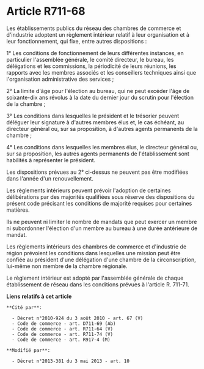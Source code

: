 # Article R711-68

Les établissements publics du réseau des chambres de commerce et d'industrie adoptent un règlement intérieur relatif à leur
organisation et à leur fonctionnement, qui fixe, entre autres dispositions : 

1° Les conditions de fonctionnement de leurs différentes instances, en particulier l'assemblée générale, le comité directeur,
le bureau, les délégations et les commissions, la périodicité de leurs réunions, les rapports avec les membres associés et
les conseillers techniques ainsi que l'organisation administrative des services ; 

2° La limite d'âge pour l'élection au bureau, qui ne peut excéder l'âge de soixante-dix ans révolus à la date du dernier jour
du scrutin pour l'élection de la chambre ; 

3° Les conditions dans lesquelles le président et le trésorier peuvent déléguer leur signature à d'autres membres élus et, le
cas échéant, au directeur général ou, sur sa proposition, à d'autres agents permanents de la chambre ; 

4° Les conditions dans lesquelles les membres élus, le directeur général ou, sur sa proposition, les autres agents permanents
de l'établissement sont habilités à représenter le président. 

Les dispositions prévues au 2° ci-dessus ne peuvent pas être modifiées dans l'année d'un renouvellement. 

Les règlements intérieurs peuvent prévoir l'adoption de certaines délibérations par des majorités qualifiées sous réserve des
dispositions du présent code précisant les conditions de majorité requises pour certaines matières. 

Ils ne peuvent ni limiter le nombre de mandats que peut exercer un membre ni subordonner l'élection d'un membre au bureau à
une durée antérieure de mandat.

Les règlements intérieurs des chambres de commerce et d'industrie de région prévoient les conditions dans lesquelles une
mission peut être confiée au président d'une délégation d'une chambre de la circonscription, lui-même non membre de la
chambre régionale.

Le règlement intérieur est adopté par l'assemblée générale de chaque établissement de réseau dans les conditions prévues à
l'article R. 711-71.

**Liens relatifs à cet article**

	**Cité par**:

	  - Décret n°2010-924 du 3 août 2010 - art. 67 (V)
	  - Code de commerce - art. D711-69 (Ab)
	  - Code de commerce - art. R711-64 (V)
	  - Code de commerce - art. R711-74 (V)
	  - Code de commerce - art. R917-4 (M)

	**Modifié par**:

	  - Décret n°2013-381 du 3 mai 2013 - art. 10
